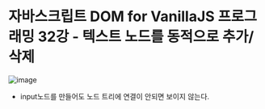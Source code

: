 # 자바스크립트 DOM for VanillaJS 프로그래밍 32강 - 텍스트 노드를 동적으로 추가/삭제
![image](https://github.com/resti999/TIL/assets/40667871/243592f7-7011-42a8-a6ad-867f6042ac31)
* input노드를 만들어도 노드 트리에 연결이 안되면 보이지 않는다. 
